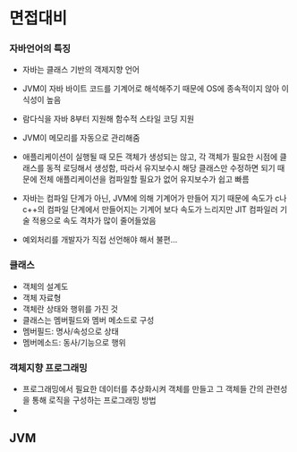 # 면접대비

### 자바언어의 특징

- 자바는 클래스 기반의 객제지향 언어

- JVM이 자바 바이트 코드를 기계어로 해석해주기 때문에 OS에 종속적이지 않아 이식성이 높음

- 람다식을 자바 8부터 지원해 함수적 스타일 코딩 지원

- JVM이 메모리를 자동으로 관리해줌

- 애플리케이션이 실행될 때 모든 객체가 생성되는 않고, 각 객체가 필요한 시점에 클래스를 동적 로딩해서 생성함, 따라서 유지보수시 해당 클래스만 수정하면 되기 때문에 전체 애플리케이션을 컴파일할 필요가 없어 유지보수가 쉽고 빠름

- 자바는 컴파일 단계가 아닌,  JVM에 의해 기계어가 만들어 지기 때문에 속도가 c나 c++의 컴파일 단계에서 만들어지는 기계어 보다 속도가 느리지만 JIT 컴파일러 기술 적용으로 속도 격차가 많이 줄어들었음 

- 예외처리를 개발자가 직접 선언해야 해서 불편...

  

### 클래스

- 객체의 설계도
- 객체 자료형
- 객체란 상태와 행위를 가진 것
- 클래스는 멤버필드와 멤버 메소드로 구성
- 멤버필드: 명사/속성으로 상태
- 멤버메소드: 동사/기능으로 행위

### 객체지향 프로그래밍

- 프로그래밍에서 필요한 데이터를 추상화시켜 객체를 만들고 그 객체들 간의 관련성을 통해 로직을 구성하는 프로그래밍 방법
- 



## JVM